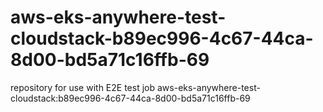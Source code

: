 # aws-eks-anywhere-test-cloudstack-b89ec996-4c67-44ca-8d00-bd5a71c16ffb-69
repository for use with E2E test job aws-eks-anywhere-test-cloudstack:b89ec996-4c67-44ca-8d00-bd5a71c16ffb-69
